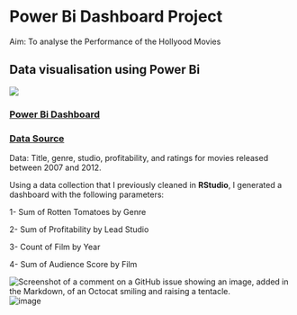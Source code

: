 # Power Bi Dashboard Project
Aim: To analyse the Performance of the Hollyood Movies

## Data visualisation using Power Bi

![](https://github.com/GustavoBraido/R-and-Power-Bi-Project/blob/main/Screenshot%202023-03-30%20at%2020.33.53.png?raw=true)

### [Power Bi Dashboard](https://app.powerbi.com/links/R97PAMmS__?ctid=6efd0f20-57c8-4447-b53f-00d4992ca50b&pbi_source=linkShare&bookmarkGuid=0a379dea-8433-4c81-8cee-1a1080a31087)

### [Data Source](InformationIsBeautiful.net)

Data: Title, genre, studio, profitability, and ratings for movies released between 2007 and 2012.

Using a data collection that I previously cleaned in **RStudio**, I generated a dashboard with the following parameters:

1- Sum of Rotten Tomatoes by Genre

2- Sum of Profitability by Lead Studio

3- Count of Film by Year

4- Sum of Audience Score by Film

![Screenshot of a comment on a GitHub issue showing an image, added in the Markdown, of an Octocat smiling and raising a tentacle.]( https://myoctocat.com/assets/images/base-octocat.svg)![image](https://user-images.githubusercontent.com/129383432/228958240-b7bc8ebe-2a53-49c9-8821-d015ecab49cf.png)

